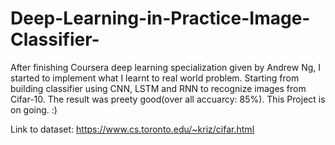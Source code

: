 # Deep-Learning-in-Practice-Image-Classifier-
After finishing Coursera deep learning specialization given by Andrew Ng, I started to implement what I learnt to real world problem.
Starting from building classifier using CNN, LSTM and RNN to recognize images from Cifar-10.
The result was preety good(over all accuarcy: 85%).
This Project is on going. :)

Link to dataset: https://www.cs.toronto.edu/~kriz/cifar.html
